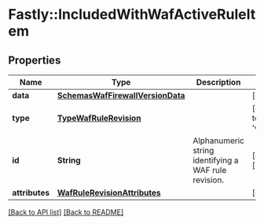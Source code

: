 # Fastly::IncludedWithWafActiveRuleItem

## Properties

| Name | Type | Description | Notes |
| ---- | ---- | ----------- | ----- |
| **data** | [**SchemasWafFirewallVersionData**](SchemasWafFirewallVersionData.md) |  | [optional] |
| **type** | [**TypeWafRuleRevision**](TypeWafRuleRevision.md) |  | [optional][default to &#39;waf_rule_revision&#39;] |
| **id** | **String** | Alphanumeric string identifying a WAF rule revision. | [optional][readonly] |
| **attributes** | [**WafRuleRevisionAttributes**](WafRuleRevisionAttributes.md) |  | [optional] |

[[Back to API list]](../../README.md#endpoints) [[Back to README]](../../README.md)

